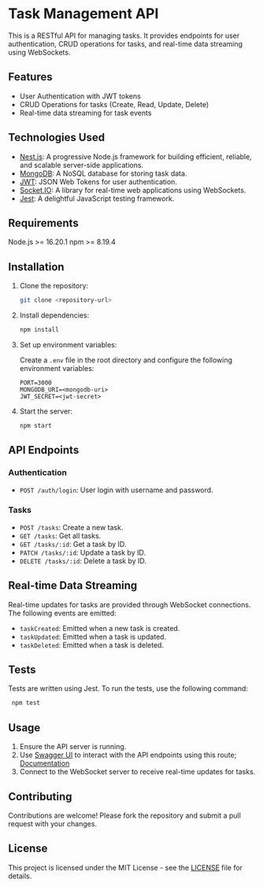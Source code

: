 

# Task Management API

This is a RESTful API for managing tasks. It provides endpoints for user authentication, CRUD operations for tasks, and real-time data streaming using WebSockets.

## Features

- User Authentication with JWT tokens
- CRUD Operations for tasks (Create, Read, Update, Delete)
- Real-time data streaming for task events

## Technologies Used

- [Nest.js](https://nestjs.com/): A progressive Node.js framework for building efficient, reliable, and scalable server-side applications.
- [MongoDB](https://www.mongodb.com/): A NoSQL database for storing task data.
- [JWT](https://jwt.io/): JSON Web Tokens for user authentication.
- [Socket.IO](https://socket.io/): A library for real-time web applications using WebSockets.
- [Jest](https://jestjs.io/): A delightful JavaScript testing framework.

## Requirements
Node.js >= 16.20.1
npm >= 8.19.4


## Installation

1. Clone the repository:

   ```bash
   git clone <repository-url>
   ```

2. Install dependencies:

   ```bash
   npm install
   ```

3. Set up environment variables:

   Create a `.env` file in the root directory and configure the following environment variables:

   ```
   PORT=3000
   MONGODB_URI=<mongodb-uri>
   JWT_SECRET=<jwt-secret>
   ```

4. Start the server:

   ```bash
   npm start
   ```

## API Endpoints

### Authentication

- `POST /auth/login`: User login with username and password.

### Tasks

- `POST /tasks`: Create a new task.
- `GET /tasks`: Get all tasks.
- `GET /tasks/:id`: Get a task by ID.
- `PATCH /tasks/:id`: Update a task by ID.
- `DELETE /tasks/:id`: Delete a task by ID.

## Real-time Data Streaming

Real-time updates for tasks are provided through WebSocket connections. The following events are emitted:

- `taskCreated`: Emitted when a new task is created.
- `taskUpdated`: Emitted when a task is updated.
- `taskDeleted`: Emitted when a task is deleted.

## Tests

Tests are written using Jest. To run the tests, use the following command:

  ```bash
   npm test
   ```

## Usage

1. Ensure the API server is running.
2. Use [Swagger UI](https://swagger.io/tools/swagger-ui/) to interact with the API endpoints using this route; [Documentation](http://localhost:3000/api)
3. Connect to the WebSocket server to receive real-time updates for tasks.

## Contributing

Contributions are welcome! Please fork the repository and submit a pull request with your changes.

## License

This project is licensed under the MIT License - see the [LICENSE](LICENSE) file for details.